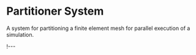 # Partitioner System

A system for partitioning a finite element mesh for parallel execution of a simulation.

!---
